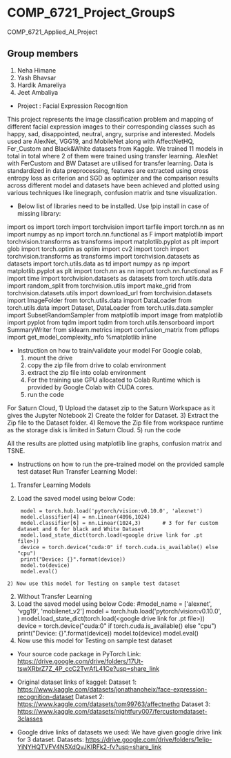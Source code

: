 # COMP_6721_Project_GroupS
COMP_6721_Applied_AI_Project

## Group members

1) Neha Himane
2) Yash Bhavsar
3) Hardik Amareliya
4) Jeet Ambaliya

- Project : Facial Expression Recognition

This project represents the image classification problem and mapping of different facial expression images to their corresponding classes such as happy, sad, disappointed, neutral, angry, surprise and interested. Models used are AlexNet, VGG19, and MobileNet along with AffectNetHQ, Fer_Custom and Black&White datasets from Kaggle. We trained 11 models in total in total where 2 of them were trained using transfer learning. AlexNet with FerCustom and BW Dataset are utilised for transfer learning. Data is standardized in data preprocessing, features are extracted using cross entropy loss as criterion and SGD as optimizer and the comparison results across different model and datasets have been achieved and plotted using various techniques like linegraph, confusion matrix and tsne visualization.


- Below list of libraries need to be installed. Use !pip install <name> in case of missing library:

import os
import torch
import torchvision
import tarfile
import torch.nn as nn
import numpy as np
import torch.nn.functional as F
import matplotlib
import torchvision.transforms as transforms
import matplotlib.pyplot as plt
import glob
import torch.optim as optim
import cv2
import torch
import torchvision.transforms as transforms
import torchvision.datasets as datasets
import torch.utils.data as td
import numpy as np
import matplotlib.pyplot as plt
import torch.nn as nn
import torch.nn.functional as F
import time
import torchvision.datasets as datasets
from torch.utils.data import random_split
from torchvision.utils import make_grid
from torchvision.datasets.utils import download_url
from torchvision.datasets import ImageFolder
from torch.utils.data import DataLoader
from torch.utils.data import Dataset, DataLoader
from torch.utils.data.sampler import SubsetRandomSampler
from matplotlib import image
from matplotlib import pyplot
from tqdm import tqdm
from torch.utils.tensorboard import SummaryWriter
from sklearn.metrics import confusion_matrix
from ptflops import get_model_complexity_info
%matplotlib inline


- Instruction on how to train/validate your model
For Google colab,
    1) mount the drive
    2) copy the zip file from drive to colab environment
    3) extract the zip file into colab environment
    4) For the training use GPU allocated to Colab Runtime which is provided by Google Colab with CUDA cores. 
    5) run the code

For Saturn Cloud,
    1) Upload the dataset zip to the Saturn Workspace as it gives the Jupyter Notebook
    2) Create the folder for Dataset. 
    3) Extract the Zip file to the Dataset folder. 
    4) Remove the Zip file from workspace runtime as the storage disk is limited in Saturn Cloud.
    5) run the code

All the results are plotted using matplotlib line graphs, confusion matrix and TSNE.


- Instructions on how to run the pre-trained model on the provided sample test dataset
Run Transfer Learning Model:

1) Transfer Learning Models
  1) Load the saved model using below Code:
  
          model = torch.hub.load('pytorch/vision:v0.10.0', 'alexnet')
          model.classifier[4] = nn.Linear(4096,1024)
          model.classifier[6] = nn.Linear(1024,3)       # 3 for fer custom dataset and 6 for black and White Dataset
          model.load_state_dict(torch.load(<google drive link for .pt file>))
          device = torch.device("cuda:0" if torch.cuda.is_available() else "cpu")
          print("Device: {}".format(device))
          model.to(device)
          model.eval()
          
    2) Now use this model for Testing on sample test dataset
2) Without Transfer Learning
  1) Load the saved model using below Code:
          #model_name = ['alexnet', 'vgg19', 'mobilenet_v2']
          model = torch.hub.load('pytorch/vision:v0.10.0', <model name>)
          model.load_state_dict(torch.load(<google drive link for .pt file>))
          device = torch.device("cuda:0" if torch.cuda.is_available() else "cpu")
          print("Device: {}".format(device))
          model.to(device)
          model.eval()
  2) Now use this model for Testing on sample test dataset
  
- Your source code package in PyTorch
Link: https://drive.google.com/drive/folders/17Ut-tswXRbrZ7Z_4P_ccC2TyrAfL41Ce?usp=share_link

- Original dataset links of kaggel:
Dataset 1: https://www.kaggle.com/datasets/jonathanoheix/face-expression-recognition-dataset
Dataset 2: https://www.kaggle.com/datasets/tom99763/affectnethq
Dataset 3: https://www.kaggle.com/datasets/nightfury007/fercustomdataset-3classes 

- Google drive links of datasets we used:
      We have given google drive link for 3 dataset.
Datasets: https://drive.google.com/drive/folders/1eIip-YiNYHQTVFV4N5XdQvJKIRFk2-fv?usp=share_link
